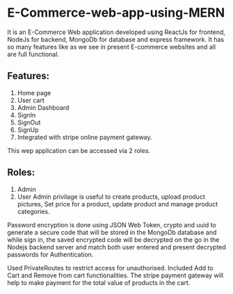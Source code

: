 # E-Commerce-web-app-using-MERN

It is an E-Commerce Web application developed using ReactJs for frontend, NodeJs for backend, MongoDb for database and express framework.
It has so many features like as we see in present E-commerce websites and all are full functional.

## Features:
1. Home page
2. User cart
3. Admin Dashboard
4. SignIn
5. SignOut
6. SignUp 
7. Integrated with stripe online payment gateway. 

This wep application can be accessed via 2 roles. 
## Roles:
1. Admin
2. User
Admin privilage is useful to create products, upload product pictures, Set price for a product, update product and manage product categories.

Password encryption is done using JSON Web Token, crypto and uuid to generate a secure code that will be stored in the MongoDb database and while sign in, the saved encrypted code will be decrypted on the go in the Nodejs backend server and match both user entered and present decrypted passwords for Authentication.

Used PrivateRoutes to restrict access for unauthorised.
Included Add to Cart and Remove from cart functionalities.
The stripe payment gateway will help to make payment for the total value of products in the cart.
